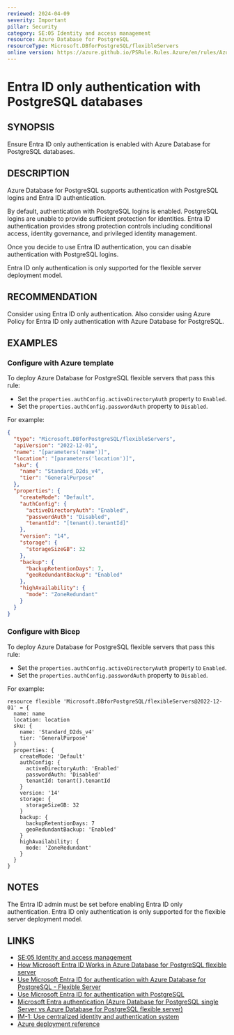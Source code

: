 ```yaml
---
reviewed: 2024-04-09
severity: Important
pillar: Security
category: SE:05 Identity and access management
resource: Azure Database for PostgreSQL
resourceType: Microsoft.DBforPostgreSQL/flexibleServers
online version: https://azure.github.io/PSRule.Rules.Azure/en/rules/Azure.PostgreSQL.AADOnly/
---
```


# Entra ID only authentication with PostgreSQL databases

## SYNOPSIS

Ensure Entra ID only authentication is enabled with Azure Database for PostgreSQL databases.

## DESCRIPTION

Azure Database for PostgreSQL supports authentication with PostgreSQL logins and Entra ID authentication.

By default, authentication with PostgreSQL logins is enabled.
PostgreSQL logins are unable to provide sufficient protection for identities.
Entra ID authentication provides strong protection controls including conditional access, identity governance,
and privileged identity management.

Once you decide to use Entra ID authentication, you can disable authentication with PostgreSQL logins.

Entra ID only authentication is only supported for the flexible server deployment model.

## RECOMMENDATION

Consider using Entra ID only authentication.
Also consider using Azure Policy for Entra ID only authentication with Azure Database for PostgreSQL.

## EXAMPLES

### Configure with Azure template

To deploy Azure Database for PostgreSQL flexible servers that pass this rule:

- Set the `properties.authConfig.activeDirectoryAuth` property to `Enabled`.
- Set the `properties.authConfig.passwordAuth` property to `Disabled`.

For example:

```json
{
  "type": "Microsoft.DBforPostgreSQL/flexibleServers",
  "apiVersion": "2022-12-01",
  "name": "[parameters('name')]",
  "location": "[parameters('location')]",
  "sku": {
    "name": "Standard_D2ds_v4",
    "tier": "GeneralPurpose"
  },
  "properties": {
    "createMode": "Default",
    "authConfig": {
      "activeDirectoryAuth": "Enabled",
      "passwordAuth": "Disabled",
      "tenantId": "[tenant().tenantId]"
    },
    "version": "14",
    "storage": {
      "storageSizeGB": 32
    },
    "backup": {
      "backupRetentionDays": 7,
      "geoRedundantBackup": "Enabled"
    },
    "highAvailability": {
      "mode": "ZoneRedundant"
    }
  }
}
```

### Configure with Bicep

To deploy Azure Database for PostgreSQL flexible servers that pass this rule:

- Set the `properties.authConfig.activeDirectoryAuth` property to `Enabled`.
- Set the `properties.authConfig.passwordAuth` property to `Disabled`.

For example:

```bicep
resource flexible 'Microsoft.DBforPostgreSQL/flexibleServers@2022-12-01' = {
  name: name
  location: location
  sku: {
    name: 'Standard_D2ds_v4'
    tier: 'GeneralPurpose'
  }
  properties: {
    createMode: 'Default'
    authConfig: {
      activeDirectoryAuth: 'Enabled'
      passwordAuth: 'Disabled'
      tenantId: tenant().tenantId
    }
    version: '14'
    storage: {
      storageSizeGB: 32
    }
    backup: {
      backupRetentionDays: 7
      geoRedundantBackup: 'Enabled'
    }
    highAvailability: {
      mode: 'ZoneRedundant'
    }
  }
}
```

## NOTES

The Entra ID admin must be set before enabling Entra ID only authentication.
Entra ID only authentication is only supported for the flexible server deployment model.

## LINKS

- [SE:05 Identity and access management](https://learn.microsoft.com/azure/well-architected/security/identity-access)
- [How Microsoft Entra ID Works in Azure Database for PostgreSQL flexible server](https://learn.microsoft.com/azure/postgresql/flexible-server/concepts-azure-ad-authentication#how-azure-ad-works-in-flexible-server)
- [Use Microsoft Entra ID for authentication with Azure Database for PostgreSQL - Flexible Server](https://learn.microsoft.com/azure/postgresql/flexible-server/how-to-configure-sign-in-azure-ad-authentication)
- [Use Microsoft Entra ID for authentication with PostgreSQL](https://learn.microsoft.com/azure/postgresql/single-server/how-to-configure-sign-in-azure-ad-authentication)
- [Microsoft Entra authentication (Azure Database for PostgreSQL single Server vs Azure Database for PostgreSQL flexible server)](https://learn.microsoft.com/azure/postgresql/flexible-server/concepts-azure-ad-authentication#microsoft-entra-authentication-azure-database-for-postgresql-single-server-vs-azure-database-for-postgresql-flexible-server)
- [IM-1: Use centralized identity and authentication system](https://learn.microsoft.com/security/benchmark/azure/baselines/azure-database-for-postgresql-flexible-server-security-baseline#im-1-use-centralized-identity-and-authentication-system)
- [Azure deployment reference](https://learn.microsoft.com/azure/templates/microsoft.dbforpostgresql/flexibleservers#authconfig)
